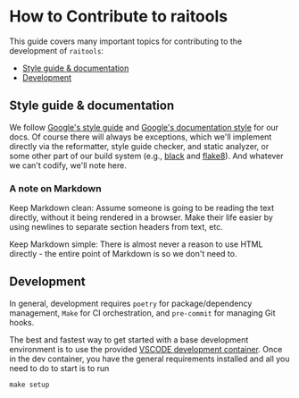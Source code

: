 # How to Contribute to raitools

This guide covers many important topics for contributing to the development of `raitools`:

- [Style guide & documentation](#style-guide--documentation)
- [Development](#development)


## Style guide & documentation

We follow [Google's style guide](https://google.github.io/styleguide/pyguide.html) and [Google's documentation style](https://sphinxcontrib-napoleon.readthedocs.io/en/latest/example_google.html) for our docs.
Of course there will always be exceptions, which we'll implement directly via the reformatter, style guide checker, and static analyzer, or some other part of our build system (e.g., [black](https://github.com/psf/black) and [flake8](https://flake8.pycqa.org/en/latest/)).
And whatever we can't codify, we'll note here.

### A note on Markdown

Keep Markdown clean:
Assume someone is going to be reading the text directly, without it being rendered in a browser.
Make their life easier by using newlines to separate section headers from text, etc.

Keep Markdown simple:
There is almost never a reason to use HTML directly - the entire point of Markdown is so we don't need to.

## Development

In general, development requires `poetry` for package/dependency management, `Make` for CI orchestration, and `pre-commit` for managing Git hooks.

The best and fastest way to get started with a base development environment is to use the provided [VSCODE development container](https://code.visualstudio.com/docs/remote/containers).
Once in the dev container, you have the general requirements installed and all you need to do to start is to run

```
make setup
```
